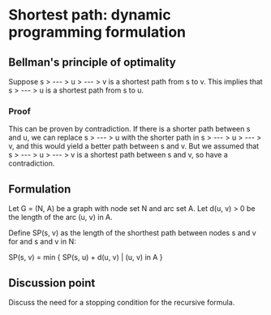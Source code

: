 # Shortest path: dynamic programming formulation

## Bellman's principle of optimality

Suppose s > --- > u > --- > v is a shortest path from s to v. This implies that s > --- > u is a shortest path from s to u.

### Proof

This can be proven by contradiction. If there is a shorter path between s and u, we can replace s > --- > u with the shorter path in s > --- > u > --- > v, and this would yield a better path between s and v. But we assumed that
s > --- > u > --- > v is a shortest path between s and v, so have a contradiction.

## Formulation

Let G = (N, A) be a graph with node set N and arc set A. Let d(u, v) > 0 be the length of the arc (u, v) in A.

Define SP(s, v) as the length of the shorthest path between nodes s and v for and s and v in N:

SP(s, v) = min { SP(s, u) + d(u, v) | (u, v) in A }

## Discussion point

Discuss the need for a stopping condition for the recursive formula.
